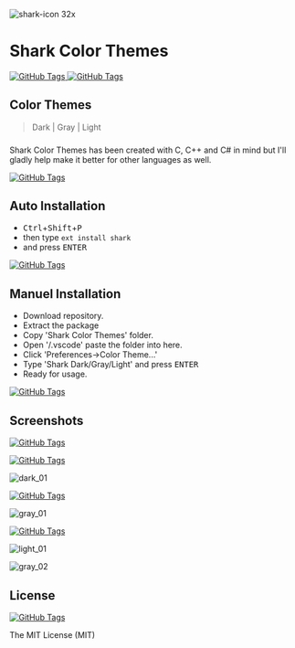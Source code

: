 ![shark-icon 32x](https://user-images.githubusercontent.com/22396814/42848196-39da9f2e-8a27-11e8-9337-fd2320948345.png)
# Shark Color Themes
[![GitHub Tags](https://img.shields.io/badge/version-1.0.0-brightgreen.svg)
](https://github.com/csknklc/shark)
[![GitHub Tags](https://img.shields.io/badge/sublime--text-2%2F3-red.svg)
](https://github.com/csknklc/shark)

## Color Themes
> Dark | Gray | Light
###
Shark Color Themes has been created with C, C++ and C# in mind but I'll gladly help make it better for other languages as well.

[![GitHub Tags](https://img.shields.io/badge/coverage-C%2FC%2B%2B-blue.svg)
](https://github.com/csknklc/shark)

## Auto Installation

* <kbd>Ctrl</kbd>+<kbd>Shift</kbd>+<kbd>P</kbd> 
* then type `ext install shark`
* and press <kbd>ENTER</kbd>

[![GitHub Tags](https://img.shields.io/badge/status-available-brightgreen.svg)
](https://github.com/csknklc/shark)

## Manuel Installation
* Download repository.
* Extract the package
* Copy 'Shark Color Themes' folder.
* Open '/.vscode' paste the folder into here. 
* Click 'Preferences->Color Theme...' 
* Type 'Shark Dark/Gray/Light' and press <kbd>ENTER</kbd>
* Ready for usage.

[![GitHub Tags](https://img.shields.io/badge/status-available-brightgreen.svg)
](https://github.com/csknklc/shark)

## Screenshots

[![GitHub Tags](https://img.shields.io/badge/theme-Material-orange.svg)
](http://equinsuocha.io/material-theme/#/default)

[![GitHub Tags](https://img.shields.io/badge/color-dark-010101.svg)
](https://github.com/csknklc/shark)

![dark_01](https://user-images.githubusercontent.com/22396814/33724420-729cd44a-db80-11e7-923f-0ee32e8d4109.png)


[![GitHub Tags](https://img.shields.io/badge/color-gray-lightgrey.svg)
](https://github.com/csknklc/shark)

![gray_01](https://user-images.githubusercontent.com/22396814/33724459-81d33cec-db80-11e7-8af6-19aedceeaa12.png)


[![GitHub Tags](https://img.shields.io/badge/color-light-blue.svg)
](https://github.com/csknklc/shark)

![light_01](https://user-images.githubusercontent.com/22396814/33724472-8e4e2482-db80-11e7-87ab-745939b4f768.png)


![gray_02](https://user-images.githubusercontent.com/22396814/33724580-d877e61a-db80-11e7-965f-efaf334c56fe.png)

## License

[![GitHub Tags](https://img.shields.io/apm/l/vim-mode.svg)
](https://github.com/csknklc/shark)

The MIT License (MIT)
